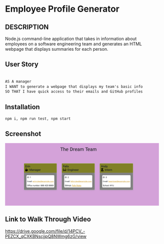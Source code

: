 # Employee Profile Generator

## DESCRIPTION

Node.js command-line application that takes in information about employees on a software engineering team and generates an HTML webpage that displays summaries for each person.

## User Story

```md

AS A manager
I WANT to generate a webpage that displays my team's basic info
SO THAT I have quick access to their emails and GitHub profiles


```

## Installation

```md
npm i, npm run test, npm start
```
## Screenshot

![screenshot.](./assets/Screen%20Shot%202023-04-12%20at%203.35.49%20PM.png)

## Link to Walk Through Video

https://drive.google.com/file/d/14PCV_-PEZCX_qCXKBNscjjpQ8NWmg6zG/view



